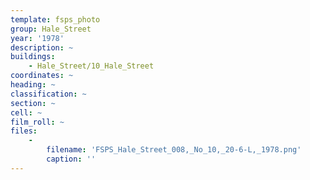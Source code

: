 ```yaml
---
template: fsps_photo
group: Hale_Street
year: '1978'
description: ~
buildings:
    - Hale_Street/10_Hale_Street
coordinates: ~
heading: ~
classification: ~
section: ~
cell: ~
film_roll: ~
files:
    -
        filename: 'FSPS_Hale_Street_008,_No_10,_20-6-L,_1978.png'
        caption: ''
---
```

